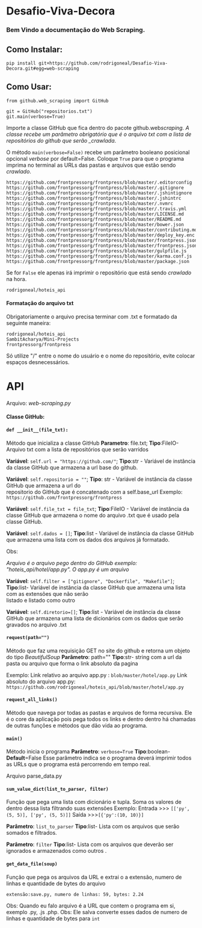 # Desafio-Viva-Decora

### Bem Vindo a documentação do Web Scraping.

## Como Instalar:

    pip install git+https://github.com/rodrigoneal/Desafio-Viva-Decora.git#egg=web-scraping

## Como Usar:

    from github.web_scraping import GitHub

    git = GitHub("repositorios.txt")
    git.main(verbose=True)

Importe a classe GitHub que fica dentro do pacote github.web*scraping. A classe recebe
um parâmetro obrigatório que é o arquivo txt com a lista de repositórios do github que
serão \_crawlada*.

O método `main(verbose=False)` recebe um parâmetro booleano posicional opcional
_verbose_ por default=False. Coloque `True` para que o programa imprima no terminal as
URLs das pastas e arquivos que estão sendo _crawlado_.

    https://github.com/frontpressorg/frontpress/blob/master/.editorconfig
    https://github.com/frontpressorg/frontpress/blob/master/.gitignore
    https://github.com/frontpressorg/frontpress/blob/master/.jshintignore
    https://github.com/frontpressorg/frontpress/blob/master/.jshintrc
    https://github.com/frontpressorg/frontpress/blob/master/.nvmrc
    https://github.com/frontpressorg/frontpress/blob/master/.travis.yml
    https://github.com/frontpressorg/frontpress/blob/master/LICENSE.md
    https://github.com/frontpressorg/frontpress/blob/master/README.md
    https://github.com/frontpressorg/frontpress/blob/master/bower.json
    https://github.com/frontpressorg/frontpress/blob/master/contributing.md
    https://github.com/frontpressorg/frontpress/blob/master/deploy_key.enc
    https://github.com/frontpressorg/frontpress/blob/master/frontpress.json.v1.sample
    https://github.com/frontpressorg/frontpress/blob/master/frontpress.json.v2.sample
    https://github.com/frontpressorg/frontpress/blob/master/gulpfile.js
    https://github.com/frontpressorg/frontpress/blob/master/karma.conf.js
    https://github.com/frontpressorg/frontpress/blob/master/package.json

Se for `False` ele apenas irá imprimir o repositório que está sendo _crawlado_ na hora.

    rodrigoneal/hoteis_api

#### Formatação do arquivo txt

Obrigatoriamente o arquivo precisa terminar com .txt e formatado da seguinte maneira:

    rodrigoneal/hoteis_api
    SambitAcharya/Mini-Projects
    frontpressorg/frontpress

Só utilize "/" entre o nome do usuário e o nome do repositório, evite colocar espaços
desnecessários.

# API

Arquivo: _web-scraping.py_

#### Classe GitHub:

#### `def __init__(file_txt):`

Método que inicializa a classe GitHub **Parametro**: file.txt; **Tipo**:FileIO- Arquivo
txt com a lista de repositórios que serão varridos

**Variável**: `self.url = "https://github.com/"`; **Tipo**:str - Variável de instância
da classe GitHub que armazena a url base do github.

**Variável**: `self.repositorio = ""`; **Tipo**: str - Variável de instância da classe
GitHub que armazena a url do  
repositorio do GitHub que é concatenado com a self.base_url Exemplo:
`https://github.com/frontpressorg/frontpress`

**Variável**: `self.file_txt = file_txt`; **Tipo**:FileIO - Variável de instância da
classe GitHub que armazena o nome do arquivo .txt que é usado pela classe GitHub.

**Variável**: `self.dados = []`; **Tipo**:list - Variável de instância da classe GitHub
que armazena uma lista com os dados dos arquivos já formatado.

Obs:

_Arquivo é o arquivo pego dentro do GitHub exemplo: "hoteis_api/hotel/app.py". O app.py
é um arquivo_

**Variável**: `self.filter = ["gitignore", "Dockerfile", "Makefile"]`; **Tipo**:list-
Variável de instância da classe GitHub que armazena uma lista com as extensões que não
serão  
listado e listado como outro

**Variável**: `self.diretorio=[]`; **Tipo**:list - Variável de instância da classe
GitHub que armazena uma lista de dicionários com os dados que serão gravados no arquivo
.txt

#### `request(path="")`

Método que faz uma requisição GET no site do github e retorna um objeto do tipo
_BeautifulSoup_ **Parâmetro**: path="" **Tipo**:str- string com a url da pasta ou
arquivo que forma o link absoluto da pagina

Exemplo: Link relativo ao arquivo app.py : `blob/master/hotel/app.py` Link absoluto do
arquivo app.py: `https://github.com/rodrigoneal/hoteis_api/blob/master/hotel/app.py`

#### `request_all_links()`

Método que navega por todas as pastas e arquivos de forma recursiva. Ele é o core da
aplicação pois pega todos os links e dentro dentro há chamadas de outras funções e
métodos que dão vida ao programa.

#### `main()`

Método inicia o programa **Parâmetro**: `verbose=True` **Tipo**:boolean-
**Default**=False Esse parâmetro indica se o programa deverá imprimir todos as URLs que
o programa está percorrendo em tempo real.

Arquivo parse_data.py

#### `sum_value_dict(list_to_parser, filter)`

Função que pega uma lista com dicionário e tupla. Soma os valores de dentro dessa lista
filtrando suas extensões Exemplo: Entrada >>> `[['py', (5, 5)], ['py', (5, 5)]]`
Saída >>>`[{'py':(10, 10)}]`

**Parâmetro**: `list_to_parser` **Tipo**:list- Lista com os arquivos que serão somados e
filtrados.

**Parâmetro**: `filter` **Tipo**:list- Lista com os arquivos que deverão ser ignorados e
armazenados como outros .

#### `get_data_file(soup)`

Função que pega os arquivos da URL e extrai o a extensão, numero de linhas e quantidade
de bytes do arquivo

    extensão:save.py, numero de linhas: 59, bytes: 2.24

Obs: Quando eu falo arquivo é a URL que contem o programa em si, exemplo .py, .js .php.
Obs: Ele salva converte esses dados de numero de linhas e quantidade de bytes para `int`
